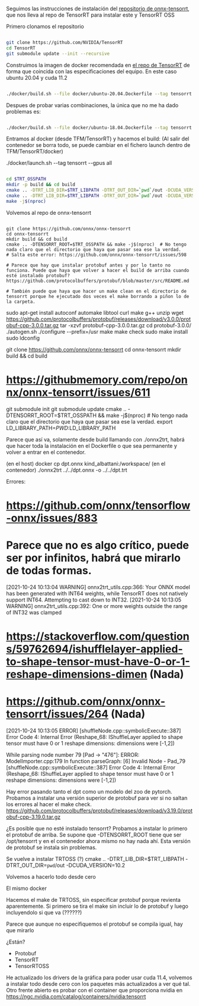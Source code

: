 Seguimos las instrucciones de instalación del [repositorio de onnx-tensorrt](https://github.com/onnx/onnx-tensorrt), que nos lleva al repo de TensorRT para instalar este y TensorRT OSS

Primero clonamos el repositorio

```bash

git clone https://github.com/NVIDIA/TensorRT
cd TensorRT
git submodule update --init --recursive

```

Construimos la imagen de docker recomendada en [el repo de TensorRT](https://github.com/NVIDIA/TensorRT#setting-up-the-build-environment) de forma que coincida con las especificaciones del equipo.
En este caso ubuntu 20.04 y cuda 11.2

```bash

./docker/build.sh --file docker/ubuntu-20.04.Dockerfile --tag tensorrt --cuda 11.2.0

```

Despues de probar varias combinaciones, la única que no me ha dado problemas es:

```bash

./docker/build.sh --file docker/ubuntu-18.04.Dockerfile --tag tensorrt --cuda 10.2

```

Entramos al docker (desde TFM/TensorRT) y hacemos el build:
(Al salir del contenedor se borra todo, se puede cambiar en el fichero launch dentro de TFM/TensorRT/docker)

./docker/launch.sh --tag tensorrt --gpus all


```bash

cd $TRT_OSSPATH
mkdir -p build && cd build
cmake .. -DTRT_LIB_DIR=$TRT_LIBPATH -DTRT_OUT_DIR=`pwd`/out -DCUDA_VERSION=10.2
cmake .. -DTRT_LIB_DIR=$TRT_LIBPATH -DTRT_OUT_DIR=`pwd`/out -DCUDA_VERSION=10.2 -DPROTOBUF_VERSION=3.0.0  # Probamos pidiendo que instale protobuf 3
make -j$(nproc)

```

Volvemos al repo de onnx-tensorrt

```

git clone https://github.com/onnx/onnx-tensorrt
cd onnx-tensorrt
mkdir build && cd build
cmake .. -DTENSORRT_ROOT=$TRT_OSSPATH && make -j$(nproc)  # No tengo nada claro que el directorio que haya que pasar sea ese la verdad.
# Salta este error: https://github.com/onnx/onnx-tensorrt/issues/598

# Parece que hay que instalar protobuf antes y por lo tanto no funciona. Puede que haya que volver a hacer el build de arriba cuando esté instalado protobuf?
https://github.com/protocolbuffers/protobuf/blob/master/src/README.md

# También puede que haya que hacer un make clean en el directorio de tensorrt porque he ejecutado dos veces el make borrando a piñon lo de la carpeta.

```

sudo apt-get install autoconf automake libtool curl make g++ unzip
wget https://github.com/protocolbuffers/protobuf/releases/download/v3.0.0/protobuf-cpp-3.0.0.tar.gz
tar -xzvf protobuf-cpp-3.0.0.tar.gz
cd protobuf-3.0.0/
./autogen.sh
./configure --prefix=/usr
make
make check
sudo make install
sudo ldconfig


git clone https://github.com/onnx/onnx-tensorrt
cd onnx-tensorrt
mkdir build && cd build
# https://githubmemory.com/repo/onnx/onnx-tensorrt/issues/611
git submodule init
git submodule update
cmake .. -DTENSORRT_ROOT=$TRT_OSSPATH && make -j$(nproc)  # No tengo nada claro que el directorio que haya que pasar sea ese la verdad.
export LD_LIBRARY_PATH=$PWD:$LD_LIBRARY_PATH


Parece que así va, solamente desde build llamando con ./onnx2trt, habrá que hacer toda la instalación en el Dockerfile o que sea permanente y volver a entrar en el contenedor.

(en el host)
docker cp dpt.onnx kind_albattani:/workspace/
(en el contenedor)
./onnx2trt ../../dpt.onnx -o ../../dpt.trt

Errores:

# https://github.com/onnx/tensorflow-onnx/issues/883
# Parece que no es algo crítico, puede ser por infinitos, habrá que mirarlo de todas formas.
[2021-10-24 10:13:04 WARNING] onnx2trt_utils.cpp:366: Your ONNX model has been generated with INT64 weights, while TensorRT does not natively support INT64. Attempting to cast down to INT32.
[2021-10-24 10:13:05 WARNING] onnx2trt_utils.cpp:392: One or more weights outside the range of INT32 was clamped

# https://stackoverflow.com/questions/59762694/ishufflelayer-applied-to-shape-tensor-must-have-0-or-1-reshape-dimensions-dimen (Nada)
# https://github.com/onnx/onnx-tensorrt/issues/264 (Nada)
[2021-10-24 10:13:05   ERROR] [shuffleNode.cpp::symbolicExecute::387] Error Code 4: Internal Error (Reshape_68: IShuffleLayer applied to shape tensor must have 0 or 1 reshape dimensions: dimensions were [-1,2])


While parsing node number 79 [Pad -> "476"]:
ERROR: ModelImporter.cpp:179 In function parseGraph:
[6] Invalid Node - Pad_79
[shuffleNode.cpp::symbolicExecute::387] Error Code 4: Internal Error (Reshape_68: IShuffleLayer applied to shape tensor must have 0 or 1 reshape dimensions: dimensions were [-1,2])




Hay error pasando tanto el dpt como un modelo del zoo de pytorch. Probamos a instalar una versión superior de protobuf para ver si no saltan los errores al hacer el make check.
https://github.com/protocolbuffers/protobuf/releases/download/v3.19.0/protobuf-cpp-3.19.0.tar.gz

¿Es posible que no esté instalado tensorrt? Probamos a instalar lo primero el protobuf de arriba. Se supone que -DTENSORRT_ROOT tiene que ser /opt/tensorrt y en el contenedor ahora mismo no hay nada ahí.
Esta versión de protobuf se instala sin problemas.

Se vuelve a instalar TRTOSS (?)
cmake .. -DTRT_LIB_DIR=$TRT_LIBPATH -DTRT_OUT_DIR=`pwd`/out -DCUDA_VERSION=10.2












Volvemos a hacerlo todo desde cero

El mismo docker

Hacemos el make de TRTOSS, sin especificar protobuf porque revienta aparentemente. Si primero se tira el make sin incluir lo de protobuf y luego incluyendolo si que va (??????)

Parece que aunque no especifiquemos el protobuf se compila igual, hay que mirarlo

¿Están?
- Protobuf
- TensorRT
- TensorRTOSS



He actualizado los drivers de la gráfica para poder usar cuda 11.4, volvemos a instalar todo desde cero con los paquetes más actualizados a ver qué tal.
Otro frente abierto es probar con el container que proporciona nvidia en https://ngc.nvidia.com/catalog/containers/nvidia:tensorrt